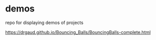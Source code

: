 # demos
repo for displaying demos of projects


https://drgaud.github.io/Bouncing_Balls/BouncingBalls-complete.html
